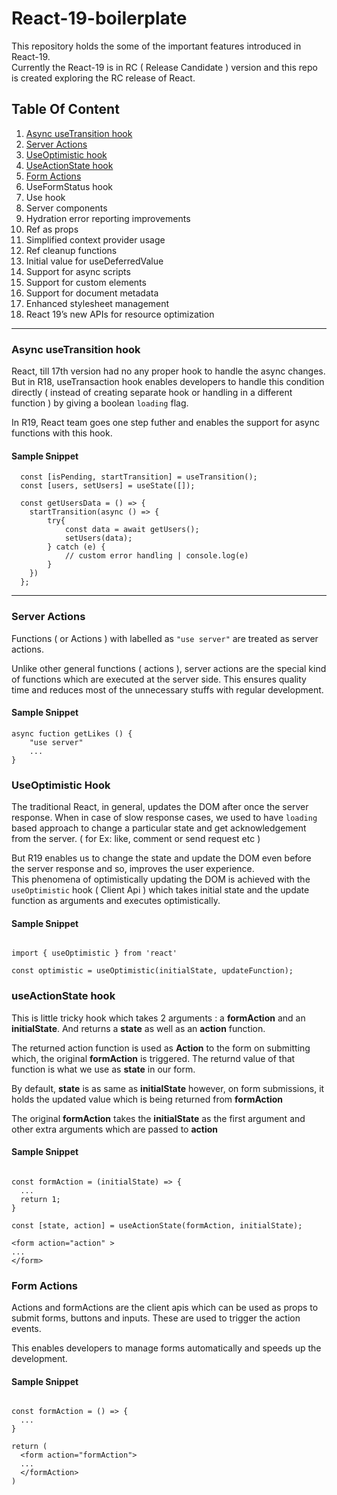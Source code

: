 # React-19-boilerplate

This repository holds the some of the important features introduced in React-19.  
Currently the React-19 is in RC ( Release Candidate ) version and this repo is created exploring the RC release of React.

## Table Of Content

1. [Async useTransition hook](#async-usetransition-hook)
2. [Server Actions](#server-actions)
3. [UseOptimistic hook](#useOptimistic-hook)
4. [UseActionState hook](#useactionState-hook)
5. [Form Actions](#form-actions)
6. UseFormStatus hook
7. Use hook
8. Server components
9. Hydration error reporting improvements
10. Ref as props
11. Simplified context provider usage
12. Ref cleanup functions
13. Initial value for useDeferredValue
14. Support for async scripts
15. Support for custom elements
16. Support for document metadata
17. Enhanced stylesheet management
18. React 19’s new APIs for resource optimization

---

### Async useTransition hook

React, till 17th version had no any proper hook to handle the async changes. But in R18, useTransaction hook enables developers to handle this condition directly ( instead of creating separate hook or handling in a different function ) by giving a boolean `loading` flag.  

In R19, React team goes one step futher and enables the support for async functions with this hook.

#### Sample Snippet

```
  const [isPending, startTransition] = useTransition();
  const [users, setUsers] = useState([]);

  const getUsersData = () => {
    startTransition(async () => {
        try{
            const data = await getUsers();
            setUsers(data);
        } catch (e) {
            // custom error handling | console.log(e)
        }
    })
  };
```

---

### Server Actions

Functions ( or Actions ) with labelled as `"use server"` are treated as server actions.

Unlike other general functions ( actions ), server actions are the special kind of functions which are executed at the server side.
This ensures quality time and reduces most of the unnecessary stuffs with regular development.

#### Sample Snippet

```
async fuction getLikes () {
    "use server"
    ...
}
```

### UseOptimistic Hook

The traditional React, in general, updates the DOM after once the server response. When in case of slow response cases, we used to have `loading` based approach to change a particular state and get acknowledgement from the server. ( for Ex: like, comment or send request etc )  

But R19 enables us to change the state and update the DOM even before the server response and so, improves the user experience.  
This phenomena of optimistically updating the DOM is achieved with the `useOptimistic` hook ( Client Api ) which takes initial state and the update function as arguments and executes optimistically.

#### Sample Snippet

```

import { useOptimistic } from 'react'

const optimistic = useOptimistic(initialState, updateFunction);

```

### useActionState hook

This is little tricky hook which takes 2 arguments : a **formAction** and an **initialState**. And returns a **state** as well as an **action** function.  

The returned action function is used as **Action** to the form on submitting which, the original **formAction** is triggered. The returnd value of that function is what we use as **state** in our form.  

By default, **state** is as same as **initialState** however, on form submissions, it holds the updated value which is being returned from **formAction**

The original **formAction** takes the **initialState** as the first argument and other extra arguments which are passed to **action**  

#### Sample Snippet

```

const formAction = (initialState) => {
  ...
  return 1;
}

const [state, action] = useActionState(formAction, initialState);

<form action="action" >
...
</form>

```

### Form Actions

Actions and formActions are the client apis which can be used as props to submit forms, buttons and inputs. These are used to trigger the action events.  

This enables developers to manage forms automatically and speeds up the development.

#### Sample Snippet

```

const formAction = () => {
  ...
}

return (
  <form action="formAction">
  ...
  </formAction>
)

```